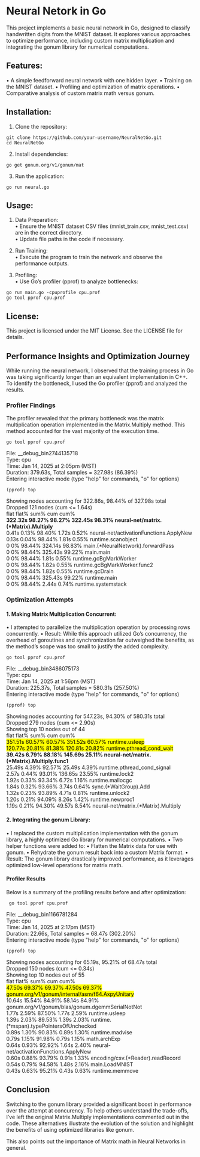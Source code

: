 # Neural Netork in Go

This project implements a basic neural network in Go, designed to classify handwritten digits from the MNIST dataset. It explores various approaches to optimize performance, including custom matrix multiplication and integrating the gonum library for numerical computations.

## Features:

• A simple feedforward neural network with one hidden layer.
• Training on the MNIST dataset.
• Profiling and optimization of matrix operations.
• Comparative analysis of custom matrix math versus gonum.

## Installation:

1. Clone the repository:

```
git clone https://github.com/your-username/NeuralNetGo.git
cd NeuralNetGo
```

2. Install dependencies:

```
go get gonum.org/v1/gonum/mat
```

3. Run the application:

```
go run neural.go
```

## Usage:

1. Data Preparation:  
   • Ensure the MNIST dataset CSV files (mnist_train.csv, mnist_test.csv) are in the correct directory.  
   • Update file paths in the code if necessary.

2. Run Training:  
   • Execute the program to train the network and observe the performance outputs.

3. Profiling:  
   • Use Go’s profiler (pprof) to analyze bottlenecks:

```
go run main.go -cpuprofile cpu.prof
go tool pprof cpu.prof
```

## License:

This project is licensed under the MIT License. See the LICENSE file for details.

## Performance Insights and Optimization Journey

While running the neural network, I observed that the training process in Go was taking significantly longer than an equivalent implementation in C++. To identify the bottleneck, I used the Go profiler (pprof) and analyzed the results.

### Profiler Findings

The profiler revealed that the primary bottleneck was the matrix multiplication operation implemented in the Matrix.Multiply method. This method accounted for the vast majority of the execution time.

```
go tool pprof cpu.prof
```

File: \_\_debug_bin2744135718  
Type: cpu  
Time: Jan 14, 2025 at 2:05pm (MST)  
Duration: 379.63s, Total samples = 327.98s (86.39%)  
Entering interactive mode (type "help" for commands, "o" for options)

```
(pprof) top
```

Showing nodes accounting for 322.86s, 98.44% of 327.98s total  
Dropped 121 nodes (cum <= 1.64s)  
flat flat% sum% cum cum%  
**322.32s 98.27% 98.27% 322.45s 98.31% neural-net/matrix.(\*Matrix).Multiply**  
0.41s 0.13% 98.40% 1.72s 0.52% neural-net/activationFunctions.ApplyNew  
0.13s 0.04% 98.44% 1.81s 0.55% runtime.scanobject  
0 0% 98.44% 324.14s 98.83% main.(\*NeuralNetwork).forwardPass  
0 0% 98.44% 325.43s 99.22% main.main  
0 0% 98.44% 1.81s 0.55% runtime.gcBgMarkWorker  
0 0% 98.44% 1.82s 0.55% runtime.gcBgMarkWorker.func2  
0 0% 98.44% 1.82s 0.55% runtime.gcDrain  
0 0% 98.44% 325.43s 99.22% runtime.main  
0 0% 98.44% 2.44s 0.74% runtime.systemstack

### Optimization Attempts

#### 1. Making Matrix Multiplication Concurrent:

• I attempted to parallelize the multiplication operation by processing rows concurrently.
• Result: While this approach utilized Go’s concurrency, the overhead of goroutines and synchronization far outweighed the benefits, as the method’s scope was too small to justify the added complexity.

```
go tool pprof cpu.prof
```

File: \_\_debug_bin3486075173  
Type: cpu  
Time: Jan 14, 2025 at 1:56pm (MST)  
Duration: 225.37s, Total samples = 580.31s (257.50%)  
Entering interactive mode (type "help" for commands, "o" for options)

```
(pprof) top
```

Showing nodes accounting for 547.23s, 94.30% of 580.31s total  
Dropped 279 nodes (cum <= 2.90s)  
Showing top 10 nodes out of 44  
flat flat% sum% cum cum%  
<mark>351.51s 60.57% 60.57% 351.52s 60.57% runtime.usleep</mark>  
<mark>120.77s 20.81% 81.38% 120.81s 20.82% runtime.pthread_cond_wait</mark>  
**39.42s 6.79% 88.18% 145.69s 25.11% neural-net/matrix.(\*Matrix).Multiply.func1**  
25.49s 4.39% 92.57% 25.49s 4.39% runtime.pthread_cond_signal  
2.57s 0.44% 93.01% 136.65s 23.55% runtime.lock2  
1.92s 0.33% 93.34% 6.72s 1.16% runtime.mallocgc  
1.84s 0.32% 93.66% 3.74s 0.64% sync.(\*WaitGroup).Add  
1.32s 0.23% 93.89% 4.71s 0.81% runtime.unlock2  
1.20s 0.21% 94.09% 8.26s 1.42% runtime.newproc1  
1.19s 0.21% 94.30% 49.57s 8.54% neural-net/matrix.(\*Matrix).Multiply

#### 2. Integrating the gonum Library:

• I replaced the custom multiplication implementation with the gonum library, a highly optimized Go library for numerical computations.
• Two helper functions were added to:
• Flatten the Matrix data for use with gonum.
• Rehydrate the gonum result back into a custom Matrix format.
• Result: The gonum library drastically improved performance, as it leverages optimized low-level operations for matrix math.

#### Profiler Results

Below is a summary of the profiling results before and after optimization:

```
 go tool pprof cpu.prof
```

File: \_\_debug_bin1166781284  
Type: cpu  
Time: Jan 14, 2025 at 2:17pm (MST)  
Duration: 22.66s, Total samples = 68.47s (302.20%)  
Entering interactive mode (type "help" for commands, "o" for options)

```
(pprof) top
```

Showing nodes accounting for 65.19s, 95.21% of 68.47s total  
Dropped 150 nodes (cum <= 0.34s)  
Showing top 10 nodes out of 55  
flat flat% sum% cum cum%  
<mark>47.50s 69.37% 69.37% 47.50s 69.37% gonum.org/v1/gonum/internal/asm/f64.AxpyUnitary</mark>  
10.64s 15.54% 84.91% 58.14s 84.91% gonum.org/v1/gonum/blas/gonum.dgemmSerialNotNot  
1.77s 2.59% 87.50% 1.77s 2.59% runtime.usleep  
1.39s 2.03% 89.53% 1.39s 2.03% runtime.(*mspan).typePointersOfUnchecked  
0.89s 1.30% 90.83% 0.89s 1.30% runtime.madvise  
0.79s 1.15% 91.98% 0.79s 1.15% math.archExp  
0.64s 0.93% 92.92% 1.64s 2.40% neural-net/activationFunctions.ApplyNew  
0.60s 0.88% 93.79% 0.91s 1.33% encoding/csv.(*Reader).readRecord  
0.54s 0.79% 94.58% 1.48s 2.16% main.LoadMNIST  
0.43s 0.63% 95.21% 0.43s 0.63% runtime.memmove

## Conclusion

Switching to the gonum library provided a significant boost in performance over the attempt at concurency. To help others understand the trade-offs, I’ve left the original Matrix.Multiply implementations commented out in the code. These alternatives illustrate the evolution of the solution and highlight the benefits of using optimized libraries like gonum.

This also points out the importance of Matrix math in Neural Networks in general.
